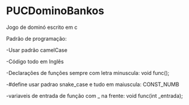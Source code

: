# PUCDominoBankos
Jogo de dominó escrito em c


Padrão de programação:

-Usar padrão camelCase

-Código todo em Inglês

-Declarações de funções sempre com letra minuscula:  void func();
  
-#define usar padrao snake_case e tudo em maiuscula:  CONST_NUMB
  
-variaveis de entrada de função com _ na frente:  void func(int _entrada);
 
